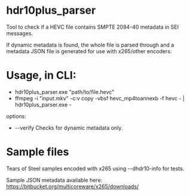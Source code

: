 # hdr10plus_parser
Tool to check if a HEVC file contains SMPTE 2094-40 metadata in SEI 
messages.

If dynamic metadata is found, the whole file is parsed through and a 
metadata JSON file is generated for use with x265/other encoders.

# Usage, in CLI:

* hdr10plus_parser.exe "path/to/file.hevc"
* ffmpeg -i "input.mkv" -c:v copy -vbsf hevc_mp4toannexb -f hevc - | hdr10plus_parser.exe -

options:
* --verify  Checks for dynamic metadata only.

# Sample files
Tears of Steel samples encoded with x265 using --dhdr10-info for tests.

Sample JSON metadata available here: https://bitbucket.org/multicoreware/x265/downloads/
